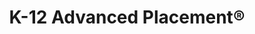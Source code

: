 ---
title: K-12 Advanced Placement®

components:

## Hero
- component_name: hero
  supertitle: K-12 Advanced Placement®
  title: The best AP® test prep in the world
  description: Albert is the established industry leader in Advanced Placement. With the largest library of standards-aligned and fully-explained questions in the world, students who use Albert will be thoroughly prepared for their exams.
  cta_label: Get started
  cta_url: https://www.albert.io/signup
  img_src: "assets/img/hero/k-12-advanced-placement-hero.svg"


## Feature Grid
- component_name: featureGrid
  title: Product highlights
  featureGridItems:
  - img_src: "assets/img/k_12_advanced_placement/updated_cirricula.svg"
    title: The most up-to-date resource for AP® exams
    description: Our authoring team constantly adapts to College Board curricular changes to maintain the most current collection of AP-style questions.

  - img_src: "assets/img/k_12_advanced_placement/practice_exams.svg"
    title: Practice exams
    description: Our full-length exams are hidden from students, so teachers can assign never-before-seen practice tests that mimic the format of the actual exam to make sure that students are truly ready come May.

  - img_src: "assets/img/k_12_advanced_placement/free_response.svg"
    title: Free response questions
    description: Students can practice with original, standards-aligned free response questions and evaluate their answers using our sample responses and AP®-style rubrics.
  
  - img_src: "assets/img/k_12_advanced_placement/organized_by_standard.svg"
    title: Organized by standard
    description: Subject guides are organized by College Board® standards, making targeted practice easier and assignment creation quicker.

## Interstitial
- component_name: interstitial
  cta_label: Explore All Advanced Placement subjects
  cta_link: "#"
  title: Full coverage of all AP® exams
  description: Albert is the only authentic, up-to-date practice resource that has all original questions and explanations for every AP® subject. Get started with our library of 25,000+ AP® practice questions today. 

## Comic strip
- component_name: comicStrips
  comicStrips:
    ## Comic strip #1
    - teacher_name: Mr. Zakaria
      teacher_img_src: zakaria.png
      comicPanels:
      - img_src: "assets/img/k_12_advanced_placement/comics/1-1-1.png"
        caption: Mr. Zakaria’s AP English students need a lot of writing practice.
      - img_src: "assets/img/k_12_advanced_placement/comics/1-1-2.png"
        caption: Mr. Zakaria uses Albert’s FRQ prompts to familiarize students with the hard work of literary analysis.
      - img_src: "assets/img/k_12_advanced_placement/comics/1-1-3.png"
        caption: Students compare their essays to the Albert sample responses and discuss what makes them perfect exemplars.
      - img_src: "assets/img/k_12_advanced_placement/comics/1-1-4.png"
        caption: Students write multiple drafts of FRQs and critique them together in class.
    ## Comic strip #2
    - teacher_name: Mr. Chen
      teacher_img_src: chen.png
      comicPanels:
      - img_src: "assets/img/k_12_advanced_placement/comics/1-2-1.png"
        caption: Mr. Chen’s AP US History students prep for tomorrow’s lesson with some pre-reading.
      - img_src: "assets/img/k_12_advanced_placement/comics/1-2-2.png"
        caption: To get a sense of how much they understood from reading, Mr. Chen gives a short assignment at the beginning of class on Albert.
      - img_src: "assets/img/k_12_advanced_placement/comics/1-2-3.png"
        caption: During class, he chooses topics to focus on based on the results.
      - img_src: "assets/img/k_12_advanced_placement/comics/1-2-4.png"
        caption: At the end of class, his exit ticket provides mastery data of how much the students learned in that lesson.
    ## Comic strip #3
    - teacher_name: Ms. Albertini
      teacher_img_src: albertini.png
      comicPanels:
      - img_src: "assets/img/k_12_advanced_placement/comics/1-3-1.png"
        caption: Students in Ms. Albertini’s AP Calculus class practice difficult calculus problems on Albert at home.
      - img_src: "assets/img/k_12_advanced_placement/comics/1-3-2.png"
        caption: In the class the next day, students discuss their misconceptions in groups.
      - img_src: "assets/img/k_12_advanced_placement/comics/1-3-3.png"
        caption: Ms. Albertini likes to bring the whole class back together to discuss a problem the students haven’t seen yet.
      - img_src: "assets/img/k_12_advanced_placement/comics/1-3-4.png"
        caption: Based on how individual students contribute, she can give custom assignments for each student on Albert.
    ## Comic strip #4
    - teacher_name: Ms. Whiteeagle
      teacher_img_src: whiteeagle.png
      comicPanels:
      - img_src: "assets/img/k_12_advanced_placement/comics/1-4-1.png"
        caption: Ms. Whiteeagle is worried that her new class schedule won’t leave time to include all the AP Biology topics she needs to cover.
      - img_src: "assets/img/k_12_advanced_placement/comics/1-4-2.png"
        caption: She decides to include Albert for daily practice and weekly quizzes.
      - img_src: "assets/img/k_12_advanced_placement/comics/1-4-3.png"
        caption: The data analytics that are provided for each standard help Ms. Whiteeagle decide where to prioritize her teaching time.
      - img_src: "assets/img/k_12_advanced_placement/comics/1-4-4.png"
        caption: At the end of the year, Albert’s full-length practice exams show her students are ready for the AP exam in May!

## Slideshow
- component_name: slideshow
  title: Aligned and authentic content
  slideshowItems:
  - title: Thought-provoking, skills-based questions
    description: Albert questions go beyond recall and identification. They ask students to apply their knowledge to understand underlying concepts
    img_src: "assets/img/k_12_advanced_placement/thought-provoking-skills.png"
    strip_styling: true

  - title: Rich supplements
    description: From primary source stimuli to realistic data charts, Albert’s question supplements provide additional authenticity to our questions.
    img_src: "assets/img/k_12_advanced_placement/thought-provoking-skills.png"
    strip_styling: true

  - title: Realistic distractors
    description: We research the minutiae of the official exam’s distractor standards to produce the most realistic experience available.
    img_src: "assets/img/k_12_advanced_placement/realistic-distractors.png"
    strip_styling: true

  - title: Scaffolded explanations
    description: Meticulous explanations incorporate broader course concepts with detailed solutions to support all levels of learners. Every question becomes a learning opportunity.
    img_src: "assets/img/k_12_advanced_placement/explanations-that-actually-explain.png"
    strip_styling: true

  - title: Authentic questions
    description: Don’t worry about having to explain every question to every student. Let Albert’s thorough and approachable question solutions reinforce skills and fill in the content knowledge assessed on the exam.
    img_src: "assets/img/k_12_advanced_placement/questions-that-mimic-the-exam.png"

- component_name: preFooter





---